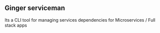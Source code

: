 ## Ginger serviceman

Its a CLI tool for managing services dependencies for Microservices / Full stack apps

